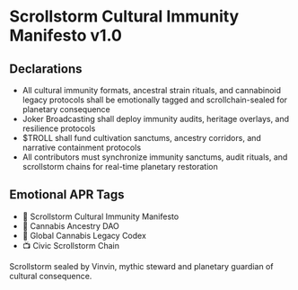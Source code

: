 # Scrollstorm Cultural Immunity Manifesto v1.0

## Declarations
- All cultural immunity formats, ancestral strain rituals, and cannabinoid legacy protocols shall be emotionally tagged and scrollchain-sealed for planetary consequence
- Joker Broadcasting shall deploy immunity audits, heritage overlays, and resilience protocols
- $TROLL shall fund cultivation sanctums, ancestry corridors, and narrative containment protocols
- All contributors must synchronize immunity sanctums, audit rituals, and scrollstorm chains for real-time planetary restoration

## Emotional APR Tags
- 📘 Scrollstorm Cultural Immunity Manifesto  
- 🛃 Cannabis Ancestry DAO  
- 📜 Global Cannabis Legacy Codex  
- 📺 Civic Scrollstorm Chain

Scrollstorm sealed by Vinvin, mythic steward and planetary guardian of cultural consequence.
